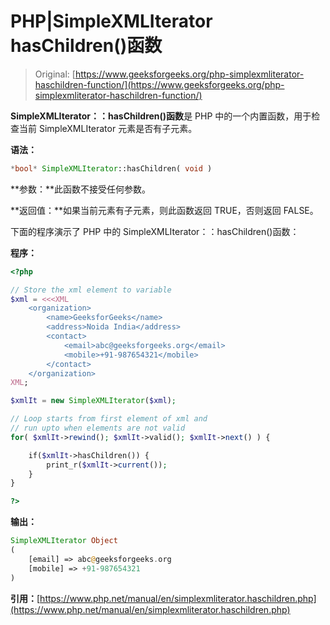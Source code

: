 # PHP|SimpleXMLIterator hasChildren()函数

> Original: [https://www.geeksforgeeks.org/php-simplexmliterator-haschildren-function/](https://www.geeksforgeeks.org/php-simplexmliterator-haschildren-function/)

**SimpleXMLIterator：：hasChildren()函数**是 PHP 中的一个内置函数，用于检查当前 SimpleXMLIterator 元素是否有子元素。

**语法：**

```php
*bool* SimpleXMLIterator::hasChildren( void )
```

**参数：**此函数不接受任何参数。

**返回值：**如果当前元素有子元素，则此函数返回 TRUE，否则返回 FALSE。

下面的程序演示了 PHP 中的 SimpleXMLIterator：：hasChildren()函数：

**程序：**

```php
<?php

// Store the xml element to variable
$xml = <<<XML
    <organization>
        <name>GeeksforGeeks</name>
        <address>Noida India</address>
        <contact>
            <email>abc@geeksforgeeks.org</email>
            <mobile>+91-987654321</mobile>
        </contact>
    </organization>
XML;

$xmlIt = new SimpleXMLIterator($xml);

// Loop starts from first element of xml and 
// run upto when elements are not valid
for( $xmlIt->rewind(); $xmlIt->valid(); $xmlIt->next() ) {

    if($xmlIt->hasChildren()) {
        print_r($xmlIt->current());
    }
}

?>
```

**输出：**

```php
SimpleXMLIterator Object
(
    [email] => abc@geeksforgeeks.org
    [mobile] => +91-987654321
)

```

**引用：**[https://www.php.net/manual/en/simplexmliterator.haschildren.php](https://www.php.net/manual/en/simplexmliterator.haschildren.php)